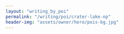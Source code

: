 ```yaml
---
layout: "writing_by_poi"
permalink: "/writing/poi/crater-lake-np"
header-img: "assets/owner/hero/pois-bg.jpg"
---
```

